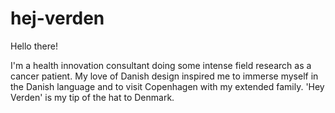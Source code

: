 # hej-verden

Hello there!

I'm a health innovation consultant doing some intense field research as a cancer patient. My love of Danish design inspired me to immerse myself in the Danish language and to visit Copenhagen with my extended family. 'Hey Verden' is my tip of the hat to Denmark.
